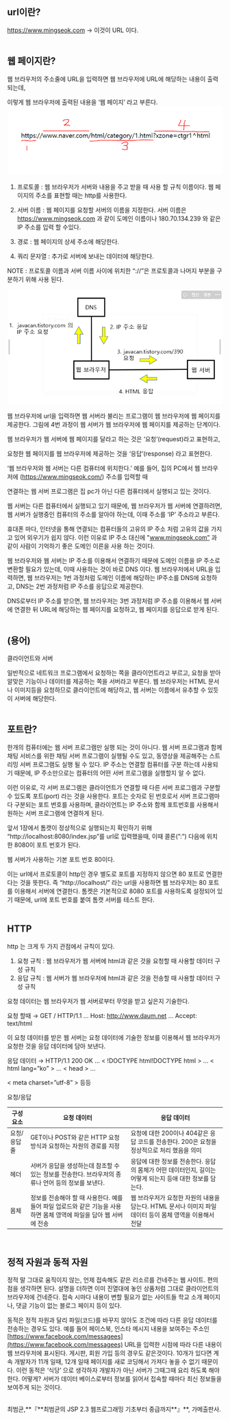 ## url이란?

https://www.mingseok.com → 이것이 URL 이다.
<br/><br/>
## 웹 페이지란?

웹 브라우저의 주소줄에 URL을 입력하면 웹 브라우저에 URL에 해당하는 내용이 출력되는데,

이렇게 웹 브라우저에 출력된 내용을 ‘웹 페이지’ 라고 부른다.![이미지](/programming/img/사진1.PNG)
1. 프로토콜 : 웹 브라우저가 서버와 내용을 주고 받을 때 사용 할 규칙 이름이다. 웹 페이지의 주소를 표현할 때는 http를 사용한다.

1. 서버 이름 : 웹 페이지를 요청할 서버의 이름을 지정한다. 서버 이름은 https://www.mingseok.com 과 같이 도메인 이름이나 180.70.134.239 와 같은 IP 주소를 입력 할 수있다.

1. 경로 : 웹 페이지의 상세 주소에 해당한다.
2. 쿼리 문자열 : 추가로 서버에 보내는 데이터에 해당한다.

NOTE : 프로토콜 이름과 서버 이름 사이에 위치한 “://”은 프로토콜과 나머지 부분을 
             구분하기 위해 사용 된다.

![이미지](/programming/img/사진2.PNG)

웹 브라우저에 url을 입력하면 웹 서버라 불리는 프로그램이 웹 브라우저에 웹 페이지를 제공한다. 그림에 4번 과정이 웹 서버가 웹 브라우저에 웹 페이지를 제공하는 단계이다.

웹 브라우저가 웹 서버에 웹 페이지를 달라고 하는 것은 ‘요청’(request)라고 표현하고,

요청한 웹 페이지를 웹 브라우저에 제공하는 것을 ‘응답’(response) 라고 표현한다.

‘웹 브라우저와 웹 서버는 다른 컴퓨터에 위치한다.’ 예를 들어, 집의 PC에서 웹 브라우저에 (https://www.mingseok.com/) 주소를 입력할 때 

연결하는 웹 서버 프로그램은 집 pc가 아닌 다른 컴퓨터에서 실행되고 있는 것이다. 

웹 서버는 다른 컴퓨터에서 실행되고 있기 때문에, 웹 브라우저가 웹 서버에 연결하려면, 웹 서버가 실행중인 컴퓨터의 주소를 알아야 하는데, 이때 주소를 ‘IP’ 주소라고 부른다. 

휴대폰 마다, 인터넷을 통해 연결되는 컴퓨터들의 고유의 IP 주소 처럼 고유의 값을 가지고 있어 외우기가 쉽지 않다. 이런 이유로 IP 주소 대신에 "www.mingseok.com” 과 같이 사람이 기억하기 좋은 도메인 이른을 사용 하는 것이다.

웹 브라우저와 웹 서버는 IP 주소를 이용해서 연결하기 때문에 도메인 이름을 IP 주소로 변환할 필요가 있는데, 이때 사용하는 것이 바로 DNS 이다. 웹 브라우저에서 URL을 입력하면, 웹 브라우저는 1번  과정처럼 도메인 이름에 해당하는 IP주소를 DNS에 요청하고, DNS는 2번 과정처럼 IP 주소를 응답으로 제공한다.

DNS로부터 IP 주소를 받으면, 웹 브라우저는 3번 과정처럼 IP 주소를 이용해서 웹 서버에 연결한 뒤 URL에 해당하는 웹 페이지를 요청하고, 웹 페이지를 응답으로 받게 된다.
<br/>
<br/>
## (용어)
클라이언트와 서버

일반적으로 네트워크 프로그램에서 요청하는 쪽을 클라이언트라고 부르고, 요청을 받아 알맞은 기능이나 데이터를 제공하는 쪽을 서버라고 부른다. 웹 브라우저는 HTML 문서나 이미지등을 요청하므로 클라이언트에 해당하고, 웹 서버는 이름에서 유추할 수 있듯이 서버에 해당한다.
<br/>
<br/>
## 포트란?

한개의 컴퓨터에는 웹 서버 프로그램만 실행 되는 것이 아니다. 웹 서버 프로그램과 함께 채팅 서비스를 위한 채팅 서버 프로그램이 실행될 수도 있고, 동영상을 제공해주는 스트리밍 서버 프로그램도 실행 될 수 있다. IP 주소는 연결할 컴퓨터를 구분 하는데 사용되기 때문에, IP 주소만으로는 컴퓨터의 어떤 서버 프로그램을 실행할지 알 수 없다.

이런 이유로, 각 서버 프로그램은 클라이언트가 연결할 때 다른 서버 프로그램과 구분할 수 있도록 포트(port) 라는 것을 사용한다. 포트는 숫자로 된 번호로서 서버 프로그램마다 구분되는 포트 번호를 사용하며, 클라이언트는 IP 주소와 함께 포트번호를 사용해서 원하는 서버 프로그램에 연결하게 된다.

앞서 1장에서 톰캣이 정상적으로 실행되는지 확인하기 위해 “http://localhost:8080/index.jsp”를 url로 입력했을때, 이때 콜론(”:”) 다음에 위치한 8080이 포트 번호가 된다.

웹 서버가 사용하는 기본 포트 번호 80이다. 

이는 url에서 프로토콜이 http인 경우 별도로 포트를 지정하지 않으면 80 포트로 연결한다는 것을 뜻한다. 즉 “http://localhost/” 라는 url을 사용하면 웹 브라우저는 80 포트를 이용해서 서버에 연결한다. 톰켓은 기본적으로 8080 포트를 사용하도록 설정되어 있기 때문에, url에 포트 번호를 붙여 톰캣 서버를 테스트 한다.
<br/>
<br/>
## HTTP

http 는 크게 두 가지 관점에서 규칙이 있다.

1. 요청 규칙 : 웹 브라우저가 웹 서버에 html과 같은 것을 요청할 때 사용할 데이터 구성 규칙
2. 응답 규칙 : 웹 서버가 웹 브라우저에 html과 같은 것을 전송할 때 사용할 데이터 구성 규칙

요청 데이터는 웹 브라우저가 웹 서버로부터 무엇을 받고 싶은지 기술한다.

요청 할때 →  GET / HTTP/1.1 ...  Host: http://www.daum.net ... Accept: text/html  

이 요청 데이터를 받은 웹 서버는 요청 데이터에 기술한 정보를 이용해서 웹 브라우저가 요청한 것을 응답 데이터에 담아 보낸다.

응답 데이터 → HTTP/1.1 200 OK ... < !DOCTYPE html!DOCTYPE html > ... < html lang=”ko” > ... < head > ...

< meta charset=”utf-8” > 등등

요청/응답 

| 구성 요소 | 요청 데이터 | 응답 데이터 |
| --- | --- | --- |
| 요청/응답 줄 | GET이나 POST와 같은 HTTP 요청 방식과 요청하는 자원의 경로를 지정 | 요청에 대한 200이나 404같은 응답 코드를 전송한다. 200은 요청을 정상적으로 처리 했음을 의미 |
| 헤더 | 서버가 응답을 생성하는데 참조할 수 있는 정보를 전송한다. 브라우저의 종류나 언어 등의 정보를 보낸다. | 응답에 대한 정보를 전송한다. 응답의 몸체가 어떤 데이터인지, 길이는 어떻게 되는지 등애 대한 정보를 담는다. |
| 몸체 | 정보를 전송해야 할 때 사용한다. 예를 들어 파일 업로드와 같은 기능을 사용하면 몸체 영역에 파일을 담아 웹 서버에 전송 | 웹 브라우저가 요청한 자원의 내용을 담는다. HTML 문서나 이미지 파일 데이터 등이 몸체 영역을 이용해서 전달
<br/>

## 정적 자원과 동적 자원
정적 말 그대로 움직이지 않는, 언제 접속해도 같은 리소르를 건네주는 웹 사이트. 편의점을 생각하면 된다. 설명을 더하면 이미 진열대에 놓인 상품처럼 그대로 클라이언트의 브라우저에 건네준다.  접속 시마다 내용이 변할 필요가 없는 사이트들 학교 소개 페이지나, 댓글 기능이 없는 블로그 페이지 등이 있다.

동적은 정적 자원과 달리 파일(코드)를 바꾸지 않아도 조건에 따라 다른 응답 데이터를 전송하는 경우도 있다. 예를 들어 페이스북, 인스타 메시지 내용을 보여주는 주소인 [https://www.facebook.com/messagees](https://www.facebook.com/messagees) URL을 입력한 시점에 따라 다른 내용이 웹 브라우저에 표시된다. 게시판, 회원 가입 등의 경우도 같은것이다. 10개가 있다면 계속 개발자가 11개 일때, 12개 일때 페이지를 새로 코딩해서 가져다 놓을 수 없기 때문이다. 이런 동적은 ‘식당’ 으로 생각하자 개발자가 아닌 서버가 그때그때 요리 하도록 해야 한다.  어떻게? 서버가 데이터 베이스로부터 정보를 읽어서 접속할 때마다 최신 정보들을 보여주게 되는 것이다.

  
<br/>
최범균,**『**최범균의 JSP 2.3 웹프로그래밍 기초부터 중급까지**』**, 가메출판사.